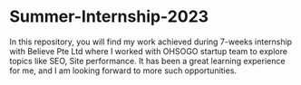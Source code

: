 # Summer-Internship-2023

In this repository, you will find my work achieved during 7-weeks internship with Believe Pte Ltd where I worked with OHSOGO startup team to explore topics like SEO, Site performance. It has been a great learning experience for me, and I am looking forward to more such opportunities.
